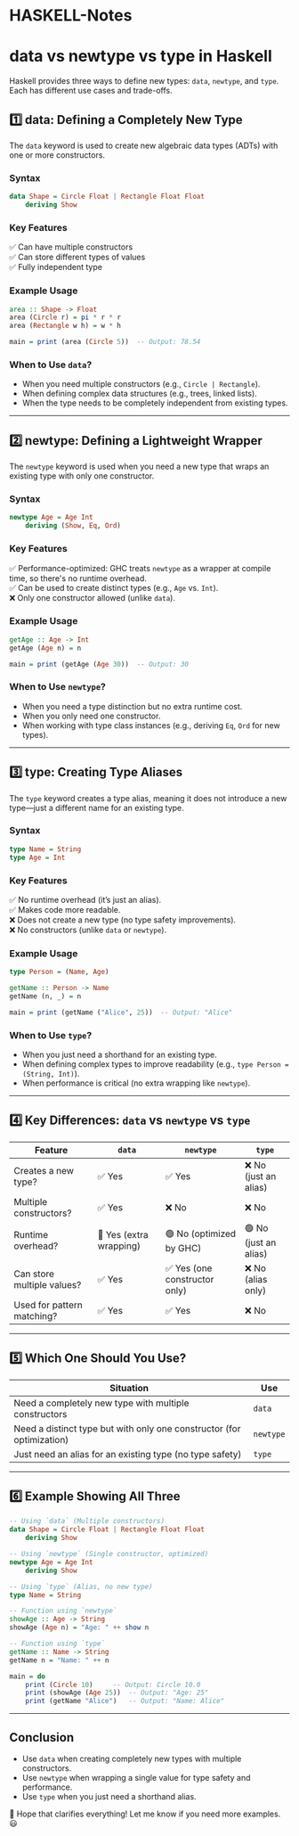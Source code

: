 # HASKELL-Notes

# data vs newtype vs type in Haskell

Haskell provides three ways to define new types: `data`, `newtype`, and `type`. Each has different use cases and trade-offs.

## 1️⃣ data: Defining a Completely New Type

The `data` keyword is used to create new algebraic data types (ADTs) with one or more constructors.

### Syntax

```haskell
data Shape = Circle Float | Rectangle Float Float
    deriving Show
```

### Key Features

✅ Can have multiple constructors  
✅ Can store different types of values  
✅ Fully independent type  

### Example Usage

```haskell
area :: Shape -> Float
area (Circle r) = pi * r * r
area (Rectangle w h) = w * h

main = print (area (Circle 5))  -- Output: 78.54
```

### When to Use `data`?
- When you need multiple constructors (e.g., `Circle | Rectangle`).
- When defining complex data structures (e.g., trees, linked lists).
- When the type needs to be completely independent from existing types.

---

## 2️⃣ newtype: Defining a Lightweight Wrapper

The `newtype` keyword is used when you need a new type that wraps an existing type with only one constructor.

### Syntax

```haskell
newtype Age = Age Int
    deriving (Show, Eq, Ord)
```

### Key Features

✅ Performance-optimized: GHC treats `newtype` as a wrapper at compile time, so there's no runtime overhead.  
✅ Can be used to create distinct types (e.g., `Age` vs. `Int`).  
❌ Only one constructor allowed (unlike `data`).  

### Example Usage

```haskell
getAge :: Age -> Int
getAge (Age n) = n

main = print (getAge (Age 30))  -- Output: 30
```

### When to Use `newtype`?
- When you need a type distinction but no extra runtime cost.
- When you only need one constructor.
- When working with type class instances (e.g., deriving `Eq`, `Ord` for new types).

---

## 3️⃣ type: Creating Type Aliases

The `type` keyword creates a type alias, meaning it does not introduce a new type—just a different name for an existing type.

### Syntax

```haskell
type Name = String
type Age = Int
```

### Key Features

✅ No runtime overhead (it’s just an alias).  
✅ Makes code more readable.  
❌ Does not create a new type (no type safety improvements).  
❌ No constructors (unlike `data` or `newtype`).  

### Example Usage

```haskell
type Person = (Name, Age)

getName :: Person -> Name
getName (n, _) = n

main = print (getName ("Alice", 25))  -- Output: "Alice"
```

### When to Use `type`?
- When you just need a shorthand for an existing type.
- When defining complex types to improve readability (e.g., `type Person = (String, Int)`).
- When performance is critical (no extra wrapping like `newtype`).

---

## 4️⃣ Key Differences: `data` vs `newtype` vs `type`

| Feature              | `data` | `newtype` | `type` |
|----------------------|--------|-----------|--------|
| Creates a new type?  | ✅ Yes | ✅ Yes    | ❌ No (just an alias) |
| Multiple constructors? | ✅ Yes | ❌ No | ❌ No |
| Runtime overhead?    | 🔴 Yes (extra wrapping) | 🟢 No (optimized by GHC) | 🟢 No (just an alias) |
| Can store multiple values? | ✅ Yes | ✅ Yes (one constructor only) | ❌ No (alias only) |
| Used for pattern matching? | ✅ Yes | ✅ Yes | ❌ No |

---

## 5️⃣ Which One Should You Use?

| Situation | Use |
|-----------|-----|
| Need a completely new type with multiple constructors | `data` |
| Need a distinct type but with only one constructor (for optimization) | `newtype` |
| Just need an alias for an existing type (no type safety) | `type` |

---

## 6️⃣ Example Showing All Three

```haskell
-- Using `data` (Multiple constructors)
data Shape = Circle Float | Rectangle Float Float
    deriving Show

-- Using `newtype` (Single constructor, optimized)
newtype Age = Age Int
    deriving Show

-- Using `type` (Alias, no new type)
type Name = String

-- Function using `newtype`
showAge :: Age -> String
showAge (Age n) = "Age: " ++ show n

-- Function using `type`
getName :: Name -> String
getName n = "Name: " ++ n

main = do
    print (Circle 10)     -- Output: Circle 10.0
    print (showAge (Age 25))  -- Output: "Age: 25"
    print (getName "Alice")   -- Output: "Name: Alice"
```

---

## Conclusion

- Use `data` when creating completely new types with multiple constructors.
- Use `newtype` when wrapping a single value for type safety and performance.
- Use `type` when you just need a shorthand alias.

🚀 Hope that clarifies everything! Let me know if you need more examples. 😃
